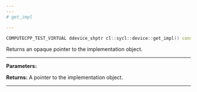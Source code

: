 ```yaml
---
---
# get_impl

---
```


```cpp
COMPUTECPP_TEST_VIRTUAL ddevice_shptr cl::sycl::device::get_impl() const
```


Returns an opaque pointer to the implementation object. 


---
**Parameters:**

**Returns:** A pointer to the implementation object. 

---
